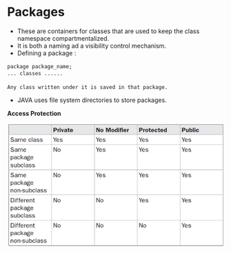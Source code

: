 # Packages
  
* These are containers for classes that are used to keep the class namespace compartmentalized.  
* It is both a naming ad a visibility control mechanism.  
* Defining a package :
```
package package_name;
... classes ......

Any class written under it is saved in that package.
```
* JAVA uses file system directories to store packages.  
  
**Access Protection**
  
![package access](Table.jpg)
